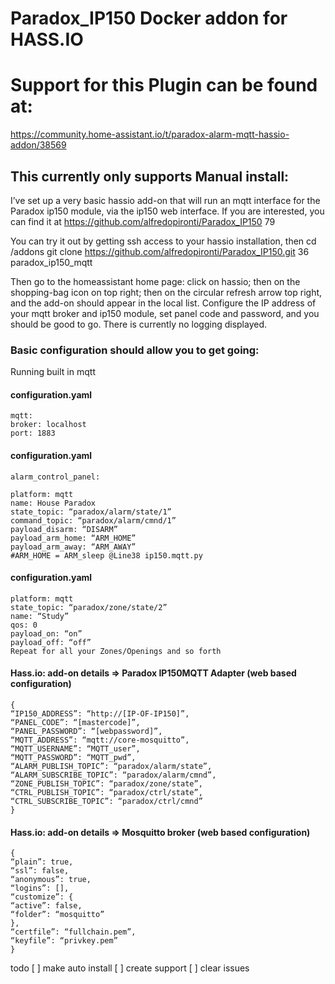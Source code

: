 # Paradox_IP150 Docker addon for HASS.IO

# Support for this Plugin can be found at:

https://community.home-assistant.io/t/paradox-alarm-mqtt-hassio-addon/38569

## This currently only supports Manual install:


I’ve set up a very basic hassio add-on that will run an mqtt interface for the Paradox ip150 module, via the ip150 web interface. If you are interested, you can find it at https://github.com/alfredopironti/Paradox_IP150 79

You can try it out by getting ssh access to your hassio installation, then
cd /addons
git clone https://github.com/alfredopironti/Paradox_IP150.git 36 paradox_ip150_mqtt

Then go to the homeassistant home page: click on hassio; then on the shopping-bag icon on top right; 
then on the circular refresh arrow top right, and the add-on should appear in the local list. 
Configure the IP address of your mqtt broker and ip150 module, set panel code and password, and you should be good to go.
There is currently no logging displayed.








### Basic configuration should allow you to get going:

Running built in mqtt

#### configuration.yaml
```
mqtt:
broker: localhost
port: 1883
```
#### configuration.yaml
```
alarm_control_panel:

platform: mqtt
name: House Paradox
state_topic: “paradox/alarm/state/1”
command_topic: “paradox/alarm/cmnd/1”
payload_disarm: “DISARM”
payload_arm_home: “ARM_HOME”
payload_arm_away: “ARM_AWAY”
#ARM_HOME = ARM_sleep @Line38 ip150.mqtt.py
```
#### configuration.yaml
```
platform: mqtt
state_topic: “paradox/zone/state/2”
name: “Study”
qos: 0
payload_on: “on”
payload_off: “off”
Repeat for all your Zones/Openings and so forth
```
#### Hass.io: add-on details => Paradox IP150MQTT Adapter (web based configuration)
```
{
“IP150_ADDRESS”: “http://[IP-OF-IP150]”,
“PANEL_CODE”: “[mastercode]”,
“PANEL_PASSWORD”: “[webpassword]”,
“MQTT_ADDRESS”: “mqtt://core-mosquitto”,
“MQTT_USERNAME”: “MQTT_user”,
“MQTT_PASSWORD”: “MQTT_pwd”,
“ALARM_PUBLISH_TOPIC”: “paradox/alarm/state”,
“ALARM_SUBSCRIBE_TOPIC”: “paradox/alarm/cmnd”,
“ZONE_PUBLISH_TOPIC”: “paradox/zone/state”,
“CTRL_PUBLISH_TOPIC”: “paradox/ctrl/state”,
“CTRL_SUBSCRIBE_TOPIC”: “paradox/ctrl/cmnd”
}
```
#### Hass.io: add-on details => Mosquitto broker (web based configuration)
```
{
“plain”: true,
“ssl”: false,
“anonymous”: true,
“logins”: [],
“customize”: {
“active”: false,
“folder”: “mosquitto”
},
“certfile”: “fullchain.pem”,
“keyfile”: “privkey.pem”
}
```

todo
[ ] make auto install
[ ] create support
[ ] clear issues
